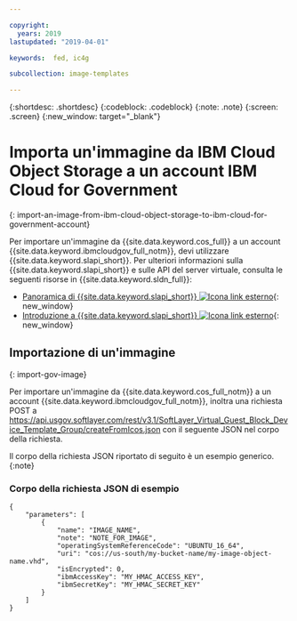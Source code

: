 ```yaml
---

copyright:
  years: 2019
lastupdated: "2019-04-01"

keywords:  fed, ic4g

subcollection: image-templates

---
```


{:shortdesc: .shortdesc}
{:codeblock: .codeblock}
{:note: .note}
{:screen: .screen}
{:new_window: target="_blank"}

# Importa un'immagine da IBM Cloud Object Storage a un account IBM Cloud for Government
{: import-an-image-from-ibm-cloud-object-storage-to-ibm-cloud-for-government-account}

Per importare un'immagine da {{site.data.keyword.cos_full}} a un account {{site.data.keyword.ibmcloudgov_full_notm}}, devi utilizzare {{site.data.keyword.slapi_short}}. Per ulteriori informazioni sulla {{site.data.keyword.slapi_short}} e sulle API del server virtuale, consulta le seguenti risorse in
{{site.data.keyword.sldn_full}}:
* [Panoramica di {{site.data.keyword.slapi_short}} ![Icona link esterno](../icons/launch-glyph.svg "Icona link esterno")](https://softlayer.github.io/reference/softlayerapi/){: new_window}
* [Introduzione a {{site.data.keyword.slapi_short}} ![Icona link esterno](../icons/launch-glyph.svg "Icona link esterno")](https://softlayer.github.io/article/getting-started/){: new_window}

## Importazione di un'immagine
{: import-gov-image}

Per importare un'immagine da {{site.data.keyword.cos_full_notm}} a un account {{site.data.keyword.ibmcloudgov_full_notm}}, inoltra una richiesta POST a https://api.usgov.softlayer.com/rest/v3.1/SoftLayer_Virtual_Guest_Block_Device_Template_Group/createFromIcos.json con il seguente JSON nel corpo della richiesta.

Il corpo della richiesta JSON riportato di seguito è un esempio generico.
{:note}

### Corpo della richiesta JSON di esempio

```
{
    "parameters": [
        {
            "name": "IMAGE_NAME",
            "note": "NOTE_FOR_IMAGE",
            "operatingSystemReferenceCode": "UBUNTU_16_64",
            "uri": "cos://us-south/my-bucket-name/my-image-object-name.vhd",
            "isEncrypted": 0,
            "ibmAccessKey": "MY_HMAC_ACCESS_KEY",
            "ibmSecretKey": "MY_HMAC_SECRET_KEY"
        }
    ]
}
```
